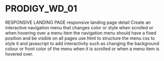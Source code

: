 # PRODIGY_WD_01
RESPONSIVE LANDING PAGE 
responsive landing page 
detail 
Create an interactive navigation menu that changes color or style when scrolled or when hovering over a menu item the navigation menu should have a fixed position and be visible on all pages use html to structure the menu css to style it and javascript to add interactivity such as changing the background colour or front color of the menu when it is scrolled or when a menu item is hovered over.
